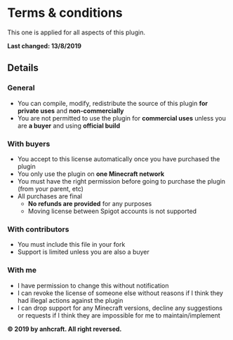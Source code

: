 # Terms & conditions

This one is applied for all aspects of this plugin.

**Last changed: 13/8/2019**

## Details

### General
- You can compile, modify, redistribute the source of this plugin **for private uses** and **non-commercially**
- You are not permitted to use the plugin for **commercial uses** unless you are **a buyer** and using **official build**

### With buyers

- You accept to this license automatically once you have purchased the plugin
- You only use the plugin on **one Minecraft network**
- You must have the right permission before going to purchase the plugin (from your parent, etc)
- All purchases are final
    - **No refunds are provided** for any purposes
    - Moving license between Spigot accounts is not supported

### With contributors

- You must include this file in your fork
- Support is limited unless you are also a buyer

### With me

- I have permission to change this without notification
- I can revoke the license of someone else without reasons if I think they had illegal actions against the plugin
- I can drop support for any Minecraft versions, decline any suggestions or requests if I think they are impossible for me to maintain/implement

**&copy; 2019 by anhcraft. All right reversed.**
